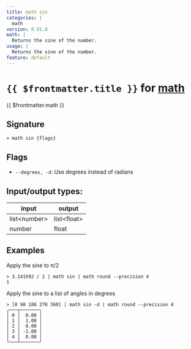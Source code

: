 ```yaml
---
title: math sin
categories: |
  math
version: 0.91.0
math: |
  Returns the sine of the number.
usage: |
  Returns the sine of the number.
feature: default
---
```

<!-- This file is automatically generated. Please edit the command in https://github.com/nushell/nushell instead. -->

# `{{ $frontmatter.title }}` for [math](/commands/categories/math.md)

<div class='command-title'>{{ $frontmatter.math }}</div>

## Signature

```> math sin {flags} ```

## Flags

 -  `--degrees, -d`: Use degrees instead of radians


## Input/output types:

| input        | output      |
| ------------ | ----------- |
| list\<number\> | list\<float\> |
| number       | float       |
## Examples

Apply the sine to π/2
```nu
> 3.141592 / 2 | math sin | math round --precision 4
1
```

Apply the sine to a list of angles in degrees
```nu
> [0 90 180 270 360] | math sin -d | math round --precision 4
╭───┬───────╮
│ 0 │  0.00 │
│ 1 │  1.00 │
│ 2 │  0.00 │
│ 3 │ -1.00 │
│ 4 │  0.00 │
╰───┴───────╯

```
